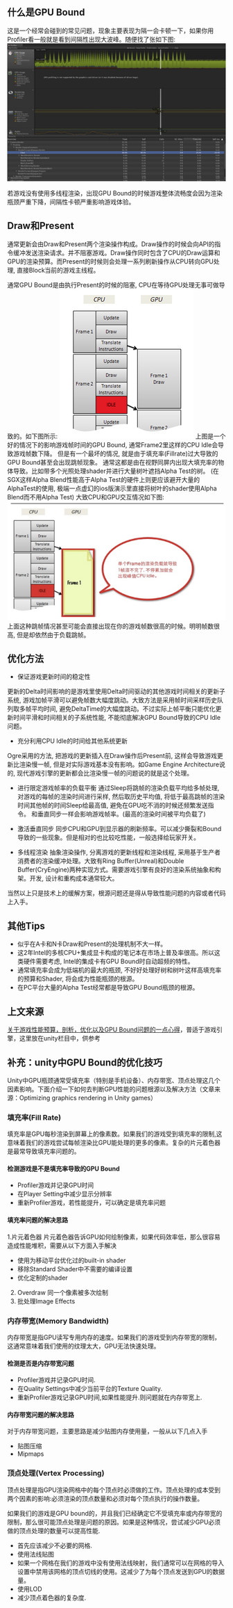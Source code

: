 ## 什么是GPU Bound
这是一个经常会碰到的常见问题，现象主要表现为隔一会卡顿一下，如果你用Profiler看一般就是看到间隔性出现大波峰。随便找了张如下图:
![Unity Profiler下的GPU Bound](https://raw.githubusercontent.com/iningwei/SelfPictureHost/master/Blog/20210428190229.png)

若游戏没有使用多线程渲染，出现GPU Bound的时候游戏整体流畅度会因为渲染瓶颈严重下降，间隔性卡顿严重影响游戏体验。

## Draw和Present
通常更新会由Draw和Present两个渲染操作构成。Draw操作的时候会向API的指令缓冲发送渲染请求。并不阻塞游戏。Draw操作同时包含了CPU的Draw运算和GPU的渲染预算。而Present的时候则会处理一系列刷新操作从CPU转向GPU处理, 直接Block当前的游戏主线程。

通常GPU Bound是由执行Present的时候的阻塞, CPU在等待GPU处理无事可做导致的。如下图所示:
![](https://raw.githubusercontent.com/iningwei/SelfPictureHost/master/Blog/20210428190752.png)
上图是一个好的情况下的影响游戏帧时间的GPU Bound, 通常Frame2里这样的CPU Idle会导致游戏帧数下降。
但是有一个最坏的情况, 就是由于填充率(Fillrate)过大导致的GPU Bound甚至会出现跳帧现象。
通常这都是由在视野同屏内出现大填充率的物体导致。比如带多个光照处理shader并进行大量树叶遮挡Alpha Test的树。
(在SGX这样Alpha Blend性能高于Alpha Test的硬件上则更应该避开大量的AlphaTest的使用, 极端一点虚幻的ios版演示里直接将树叶的shader使用Alpha Blend而不用Alpha Test)
大致CPU和GPU交互情况如下图:
![](https://raw.githubusercontent.com/iningwei/SelfPictureHost/master/Blog/20210428190945.png)
上面这种跳帧情况甚至可能会直接出现在你的游戏帧数很高的时候。明明帧数很高, 但是却依然由于负载跳帧。


## 优化方法
- 保证游戏更新时间的稳定性

更新的Delta时间影响的是游戏里使用Delta时间驱动的其他游戏时间相关的更新子系统, 游戏加帧平滑可以避免帧数大幅度跳动。大致方法是采用帧时间采样历史队列取多帧平均时间, 避免DeltaTime的大幅度跳动。不过实际上帧平衡只能优化更新时间平滑和时间相关的子系统性能, 不能彻底解决GPU Bound导致的CPU Idle问题。

- 充分利用CPU Idle的时间给其他系统更新

Ogre采用的方法, 把游戏的更新插入在Draw操作后Present前, 这样会导致游戏更新比渲染慢一帧, 但是对实际游戏基本没有影响。如Game Engine Architecture说的, 现代游戏引擎的更新都会比渲染慢一帧的问题说的就是这个处理。

- 进行限定游戏帧率的负载平衡
通过Sleep将跳帧的渲染负载平均给多帧处理, 对游戏的每帧的渲染时间进行采样, 然后取历史平均值, 将低于最高跳帧的渲染时间其他帧的时间Sleep给最高值, 避免在GPU吃不消的时候还频繁发送指令。
和垂直同步一样会影响游戏帧率。(最高的渲染时间被平均负载了)

- 激活垂直同步
同步CPU和GPU到显示器的刷新频率。可以减少撕裂和Bound导致的一些现象。但是相对的也比较吃性能，一般选择给玩家开关。

- 多线程渲染
抽象渲染操作, 分离游戏的更新线程和渲染线程, 采用基于生产者消费者的渲染缓冲处理。大致有Ring Buffer(Unreal)和Double Buffer(CryEngine)两种实现方式。需要游戏引擎有良好的渲染系统抽象和构架。开发, 设计和重构成本通常较大。

当然以上只是技术上的缓解方案，根源问题还是得从导致性能问题的内容或者代码上入手。


## 其他Tips

- 似乎在A卡和N卡Draw和Present的处理机制不大一样。
- 这2年Intel的多核CPU+集成显卡构成的笔记本在市场上普及率很高。所以这类硬件需要考虑, Intel的集成卡有GPU Bound时自动超频的特性。
- 通常填充率会成为低端机的最大的瓶颈, 不好好处理好树和树叶这样高填充率的预算和Shader, 将会成为性能瓶颈的根源。
- 在PC平台大量的Alpha Test经常都是导致GPU Bound瓶颈的根源。


## 上文来源
[关于游戏性能预算，剖析，优化以及GPU Bound问题的一点心得](https://zhuanlan.zhihu.com/p/22112254)，普适于游戏引擎，这里放在unity栏目中，供参考

## 补充：unity中GPU Bound的优化技巧
Unity中GPU瓶颈通常受填充率（特别是手机设备）、内存带宽、顶点处理这几个因素影响。下面介绍一下如何去判断GPU性能的问题根源以及解决方法（文章来源：Optimizing graphics rendering in Unity games）
### 填充率(Fill Rate)
填充率是GPU每秒渲染到屏幕上的像素数。如果我们的游戏受到填充率的限制,这意味着我们的游戏尝试每帧渲染比GPU能处理的更多的像素。复杂的片元着色器是最常导致填充率问题的。
#### 检测游戏是不是填充率导致的GPU Bound
- Profiler游戏并记录GPU时间
- 在Player Setting中减少显示分辨率
- 重新Profiler游戏，若性能提升，可以确定是填充率问题
#### 填充率问题的解决思路
1.片元着色器
片元着色器告诉GPU如何绘制像素，如果代码效率低，那么很容易造成性能堆积，需要从以下方面入手解决
- 使用为移动平台优化过的built-in shader
- 移除Standard Shader中不需要的编译设置
- 优化定制的shader
2. Overdraw
同一个像素被多次绘制
3. 批处理Image Effects

### 内存带宽(Memory Bandwidth)
内存带宽是指GPU读写专用内存的速度。如果我们的游戏受到内存带宽的限制，这通常意味着我们使用的纹理太大，GPU无法快速处理。
#### 检测是否是内存带宽问题
- Profiler游戏并记录GPU时间.
- 在Quality Settings中减少当前平台的Texture Quality.
- 重新Profiler游戏记录GPU时间,如果性能提升.则问题就在内存带宽上.

#### 内存带宽问题的解决思路
对于内存带宽问题，主要思路是减少贴图内存使用量，一般从以下几点入手
- 贴图压缩
- Mipmaps

### 顶点处理(Vertex Processing)
顶点处理是指GPU渲染网格中的每个顶点时必须做的工作。顶点处理的成本受到两个因素的影响:必须渲染的顶点数量和必须对每个顶点执行的操作数量。

如果我们的游戏是GPU bound的，并且我们已经确定它不受填充率或内存带宽的限制，那么很可能顶点处理是问题的原因。如果是这种情况，尝试减少GPU必须做的顶点处理的数量可以提高性能.

- 首先应该减少不必要的网格.
- 使用法线贴图
- 如果一个网格在我们的游戏中没有使用法线映射，我们通常可以在网格的导入设置中禁用该网格的顶点切线的使用。这减少了为每个顶点发送到GPU的数据量。
- 使用LOD
- 减少顶点着色器的复杂度.